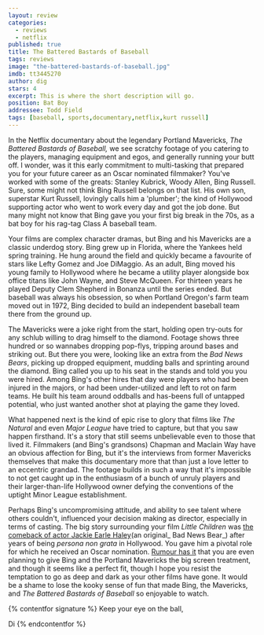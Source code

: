 ```yaml
---
layout: review
categories: 
  - reviews
  - netflix
published: true
title: The Battered Bastards of Baseball
tags: reviews
image: "the-battered-bastards-of-baseball.jpg"
imdb: tt3445270
author: dig
stars: 4
excerpt: This is where the short description will go.
position: Bat Boy
addressee: Todd Field
tags: [baseball, sports,documentary,netflix,kurt russell]
---
```

In the Netflix documentary about the legendary Portland Mavericks, _The Battered Bastards of Baseball,_ we see scratchy footage of you catering to the players, managing equipment and egos, and generally running your butt off. I wonder, was it this early commitment to multi-tasking that prepared you for your future career as an Oscar nominated filmmaker? You've worked with some of the greats: Stanley Kubrick, Woody Allen, Bing Russell. Sure, some might not think Bing Russell belongs on that list. His own son, superstar Kurt Russell, lovingly calls him a 'plumber'; the kind of Hollywood supporting actor who went to work every day and got the job done. But many might not know that Bing gave you your first big break in the 70s, as a bat boy for his rag-tag Class A baseball team.

Your films are complex character dramas, but Bing and his Mavericks are a classic underdog story. Bing grew up in Florida, where the Yankees held spring training. He hung around the field and quickly became a favourite of stars like Lefty Gomez and Joe DiMaggio. As an adult, Bing moved his young family to Hollywood where he became a utility player alongside box office titans like John Wayne, and Steve McQueen. For thirteen years he played Deputy Clem Shepherd in Bonanza until the series ended. But baseball was always his obsession, so when Portland Oregon's farm team moved out in 1972, Bing decided to build an independent baseball team there from the ground up.

The Mavericks were a joke right from the start, holding open try-outs for any schlub willing to drag himself to the diamond. Footage shows three hundred or so wannabes dropping pop-flys, tripping around bases and striking out. But there you were, looking like an extra from the _Bad News Bears_, picking up dropped equipment, mudding balls and sprinting around the diamond. Bing called you up to his seat in the stands and told you you were hired. Among Bing's other hires that day were players who had been injured in the majors, or had been under-utilized and left to rot on farm teams. He built his team around oddballs and has-beens full of untapped potential, who just wanted another shot at playing the game they loved.

What happened next is the kind of epic rise to glory that films like _The Natural_ and even _Major League_ have tried to capture, but that you saw happen firsthand. It's a story that still seems unbelievable even to those that lived it. Filmmakers (and Bing's grandsons) Chapman and Maclain Way have an obvious affection for Bing, but it's the interviews from former Mavericks themselves that make this documentary more that than just a love letter to an eccentric grandad. The footage builds in such a way that it's impossible to not get caught up in the enthusiasm of a bunch of unruly players and their larger-than-life Hollywood owner defying the conventions of the uptight Minor League establishment.

Perhaps Bing's uncompromising attitude, and ability to see talent where others couldn't, influenced your decision making as director, especially in terms of casting. The big story surrounding your film _Little Children_ was [the comeback of actor Jackie Earle Haley](http://abcnews.go.com/Nightline/story?id=2848316)(an original_ Bad News Bear_) after years of being _persona non grata_ in Hollywood. You gave him a pivotal role for which he received an Oscar nomination. [Rumour has it](http://deadline.com/2014/01/sundance-todd-field-eyeing-adaptation-of-battered-bastards-of-baseball-docu-670940/) that you are even planning to give Bing and the Portland Mavericks the big screen treatment, and though it seems like a perfect fit, though I hope you resist the temptation to go as deep and dark as your other films have gone. It would be a shame to lose the kooky sense of fun that made Bing, the Mavericks, and _The Battered Bastards of Baseball_ so enjoyable to watch.

{% contentfor signature %}
Keep your eye on the ball,

Di
{% endcontentfor %}